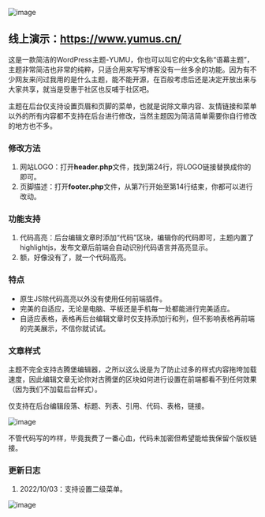 ![image](https://user-images.githubusercontent.com/64707090/190620305-dd06eb87-26cd-45c9-92de-2d0242314f59.png)


## 线上演示：https://www.yumus.cn/


这是一款简洁的WordPress主题-YUMU，你也可以叫它的中文名称“语幕主题”，主题非常简洁也非常的纯粹，只适合用来写写博客没有一丝多余的功能。因为有不少网友来问过我用的是什么主题，能不能开源，在百般考虑后还是决定开放出来与大家共享，就当是受惠于社区也反哺于社区吧。

主题在后台仅支持设置页眉和页脚的菜单，也就是说除文章内容、友情链接和菜单以外的所有内容都不支持在后台进行修改，当然主题因为简洁简单需要你自行修改的地方也不多。

### 修改方法

1.  网站LOGO：打开**header.php**文件，找到第24行，将LOGO链接替换成你的即可。
2.  页脚描述：打开**footer.php**文件，从第7行开始至第14行结束，你都可以进行改动。

### 功能支持

1.  代码高亮：后台编辑文章时添加“代码”区块，编辑你的代码即可，主题内置了highlightjs，发布文章后前端会自动识别代码语言并高亮显示。
2.  额，好像没有了，就一个代码高亮。

### 特点

*   原生JS除代码高亮以外没有使用任何前端插件。
*   完美的自适应，无论是电脑、平板还是手机每一处都能进行完美适应。
*   自适应表格，表格再后台编辑文章时仅支持添加行和列，但不影响表格再前端的完美展示，不信你就试试。

### 文章样式

主题不完全支持古腾堡编辑器，之所以这么说是为了防止过多的样式内容拖垮加载速度，因此编辑文章无论你对古腾堡的区块如何进行设置在前端都看不到任何效果（因为我们不加载后台样式）。

仅支持在后台编辑段落、标题、列表、引用、代码、表格，链接。

![image](https://user-images.githubusercontent.com/64707090/190621629-cad99c58-8daa-4e7c-b0fc-3da02282ce6d.png)

不管代码写的咋样，毕竟我费了一番心血，代码未加密但希望能给我保留个版权链接。

### 更新日志

1.  2022/10/03：支持设置二级菜单。

![image](https://user-images.githubusercontent.com/64707090/190620031-f682ffce-071a-4de0-a4b9-306a749e05ea.png)

